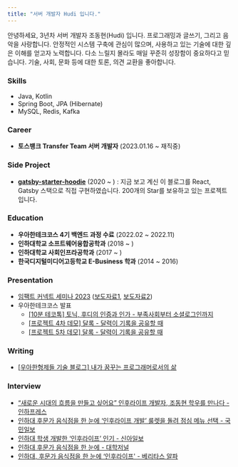 ```yaml
---
title: "서버 개발자 Hudi 입니다."
---
```


안녕하세요, 3년차 서버 개발자 조동현(Hudi) 입니다. 프로그래밍과 글쓰기, 그리고 음악을 사랑합니다. 안정적인 시스템 구축에 관심이 많으며, 사용하고 있는 기술에 대한 깊은 이해를 얻고자 노력합니다. 다소 느릴지 몰라도 매일 꾸준히 성장함이 중요하다고 믿습니다. 기술, 사회, 문화 등에 대한 토론, 의견 교환을 좋아합니다.

### Skills

- Java, Kotlin
- Spring Boot, JPA (Hibernate)
- MySQL, Redis, Kafka

### Career

- **토스뱅크 Transfer Team 서버 개발자** (2023.01.16 ~ 재직중)

### Side Project

- **[gatsby-starter-hoodie](https://github.com/devHudi/gatsby-starter-hoodie)** (2020 ~ ) : 지금 보고 계신 이 블로그를 React, Gatsby 스택으로 직접 구현하였습니다. 200개의 Star를 보유하고 있는 프로젝트입니다.

### Education

- **우아한테크코스 4기 백엔드 과정 수료** (2022.02 ~ 2022.11)
- **인하대학교 소프트웨어융합공학과** (2018 ~ )
- **인하대학교 사회인프라공학과** (2017 ~ )
- **한국디지털미디어고등학교 E-Business 학과** (2014 ~ 2016)

### Presentation

- [임팩트 커넥트 세미나 2023](https://www.slideshare.net/ssuserc36e7d/ss-9318) ([보도자료1](https://www.eduyonhap.com/m/page/view.php?no=75461), [보도자료2](https://platum.kr/archives/211747))
- 우아한테크코스 발표
  - [[10분 테코톡] 토닉, 후디의 인증과 인가 - 부족사회부터 소셜로그인까지](https://www.youtube.com/watch?v=BotXDfBPvDA&t=591s)
  - [[프로젝트 4차 데모] 달록 - 달력이 기록을 공유할 때](https://www.youtube.com/watch?v=29Q7xo68kk0)
  - [[프로젝트 5차 데모] 달록 - 달력이 기록을 공유할 때](https://www.youtube.com/watch?v=W5J49Z4qGPg)

### Writing

- [[우아한형제들 기술 블로그] 내가 꿈꾸는 프로그래머로서의 삶](https://techblog.woowahan.com/9433/)

### Interview

- [“새로운 시대의 흐름을 만들고 싶어요” 인후라이프 개발자, 조동현 학우를 만나다 - 인하프레스](http://www.inhapress.com/news/articleView.html?idxno=7721)
- [인하대 후문가 음식점을 한 눈에 ‘인후라이프 개발’ 룰렛을 돌려 점심 메뉴 선택 - 국민일보](http://news.kmib.co.kr/article/view.asp?arcid=0012267786&code=61121411&cp=nv)
- [인하대 학생 개발한 ‘인후라이프’ 인기 - 신아일보](http://www.shinailbo.co.kr/news/articleView.html?idxno=1060781)
- [인하대 후문가 음식점을 한 눈에 - 대학저널](http://www.dhnews.co.kr/news/articleView.html?idxno=80030)
- [인하대, 후문가 음식점을 한 눈에 ‘인후라이프' - 베리타스 알파](http://www.veritas-a.com/news/articleView.html?idxno=112909)
